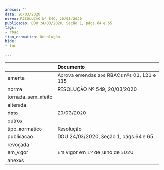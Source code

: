 ```yaml
---
anexos: ''
data: 20/03/2020
norma: RESOLUÇÃO Nº 549, 20/03/2020
publicacao: DOU 24/03/2020, Seção 1, págs.64 e 65
tags:
- rbac
tipo_normatico: Resolução
hide: 
- toc 
 
---
```


|                    | Documento                                  |
|:-------------------|:-------------------------------------------|
| ementa             | Aprova emendas aos RBACs nºs 01, 121 e 135 |
| norma              | RESOLUÇÃO Nº 549, 20/03/2020               |
| tornada_sem_efeito |                                            |
| alterada           |                                            |
| data               | 20/03/2020                                 |
| outros             |                                            |
| tipo_normatico     | Resolução                                  |
| publicacao         | DOU 24/03/2020, Seção 1, págs.64 e 65      |
| revogada           |                                            |
| em_vigor           | Em vigor em 1º de julho de 2020            |
| anexos             |                                            |